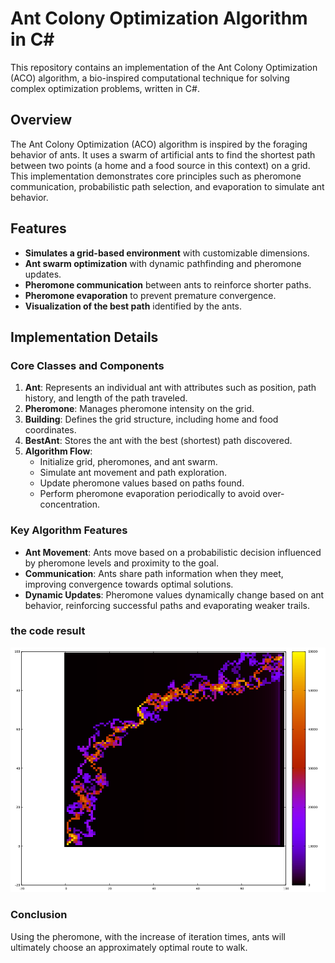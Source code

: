 # Ant Colony Optimization Algorithm in C#

This repository contains an implementation of the Ant Colony Optimization (ACO) algorithm, a bio-inspired computational technique for solving complex optimization problems, written in C#. 

## Overview

The Ant Colony Optimization (ACO) algorithm is inspired by the foraging behavior of ants. It uses a swarm of artificial ants to find the shortest path between two points (a home and a food source in this context) on a grid. This implementation demonstrates core principles such as pheromone communication, probabilistic path selection, and evaporation to simulate ant behavior.

## Features

- **Simulates a grid-based environment** with customizable dimensions.
- **Ant swarm optimization** with dynamic pathfinding and pheromone updates.
- **Pheromone communication** between ants to reinforce shorter paths.
- **Pheromone evaporation** to prevent premature convergence.
- **Visualization of the best path** identified by the ants.

## Implementation Details

### Core Classes and Components

1. **Ant**: Represents an individual ant with attributes such as position, path history, and length of the path traveled.
2. **Pheromone**: Manages pheromone intensity on the grid.
3. **Building**: Defines the grid structure, including home and food coordinates.
4. **BestAnt**: Stores the ant with the best (shortest) path discovered.
5. **Algorithm Flow**:
   - Initialize grid, pheromones, and ant swarm.
   - Simulate ant movement and path exploration.
   - Update pheromone values based on paths found.
   - Perform pheromone evaporation periodically to avoid over-concentration.

### Key Algorithm Features
- **Ant Movement**: Ants move based on a probabilistic decision influenced by pheromone levels and proximity to the goal.
- **Communication**: Ants share path information when they meet, improving convergence towards optimal solutions.
- **Dynamic Updates**: Pheromone values dynamically change based on ant behavior, reinforcing successful paths and evaporating weaker trails.



### the code result

![name-of-you-image](https://github.com/AlanYangYi/AntColonyAlgorithm/blob/main/result.png?raw=true)


### Conclusion

Using the pheromone, with the increase of iteration times, ants will ultimately choose an approximately optimal route to walk.
